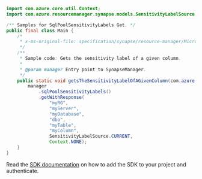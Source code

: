 ```java
import com.azure.core.util.Context;
import com.azure.resourcemanager.synapse.models.SensitivityLabelSource;

/** Samples for SqlPoolSensitivityLabels Get. */
public final class Main {
    /*
     * x-ms-original-file: specification/synapse/resource-manager/Microsoft.Synapse/stable/2021-06-01/examples/GetSqlPoolColumnSensitivityLabelGet.json
     */
    /**
     * Sample code: Gets the sensitivity label of a given column.
     *
     * @param manager Entry point to SynapseManager.
     */
    public static void getsTheSensitivityLabelOfAGivenColumn(com.azure.resourcemanager.synapse.SynapseManager manager) {
        manager
            .sqlPoolSensitivityLabels()
            .getWithResponse(
                "myRG",
                "myServer",
                "myDatabase",
                "dbo",
                "myTable",
                "myColumn",
                SensitivityLabelSource.CURRENT,
                Context.NONE);
    }
}
```

Read the [SDK documentation](https://github.com/Azure/azure-sdk-for-java/blob/azure-resourcemanager-synapse_1.0.0-beta.6/sdk/synapse/azure-resourcemanager-synapse/README.md) on how to add the SDK to your project and authenticate.
